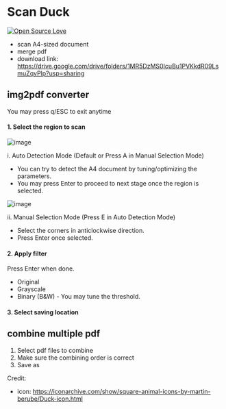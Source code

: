 # Scan Duck
[![Open Source Love](https://badges.frapsoft.com/os/v1/open-source.svg?v=103)](https://github.com/ellerbrock/open-source-badges/)
- scan A4-sized document
- merge pdf
- download link: https://drive.google.com/drive/folders/1MR5DzMS0IcuBu1PVKkdR09LsmuZqvPlp?usp=sharing

## img2pdf converter
You may press q/ESC to exit anytime

#### 1. Select the region to scan

![image](https://user-images.githubusercontent.com/69416199/152941063-961ef935-ab7f-4bc1-8ac7-ee68b6a8d730.png)

i. Auto Detection Mode (Default or Press A in Manual Selection Mode)
- You can try to detect the A4 document by tuning/optimizing the parameters.
- You may press Enter to proceed to next stage once the region is selected.

![image](https://user-images.githubusercontent.com/69416199/152941180-58670d26-9861-4792-9f8b-bad0a185ba3c.png)

ii. Manual Selection Mode (Press E in Auto Detection Mode)
- Select the corners in anticlockwise direction.
- Press Enter once selected.

#### 2. Apply filter
Press Enter when done.
- Original
- Grayscale
- Binary (B&W) - You may tune the threshold.

#### 3. Select saving location

## combine multiple pdf
1. Select pdf files to combine
2. Make sure the combining order is correct
3. Save as 


Credit:
- icon: https://iconarchive.com/show/square-animal-icons-by-martin-berube/Duck-icon.html
